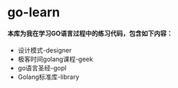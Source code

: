 # go-learn

#### 本库为我在学习GO语言过程中的练习代码，包含如下内容：
* 设计模式-designer
* 极客时间golang课程-geek
* go语言圣经-gopl
* Golang标准库-library
